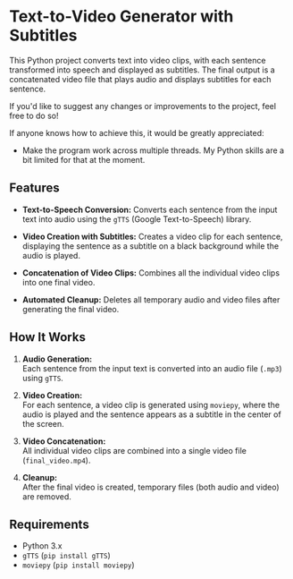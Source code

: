 # Text-to-Video Generator with Subtitles

This Python project converts text into video clips, with each sentence transformed into speech and displayed as subtitles. The final output is a concatenated video file that plays audio and displays subtitles for each sentence.

If you'd like to suggest any changes or improvements to the project, feel free to do so!

If anyone knows how to achieve this, it would be greatly appreciated:
* Make the program work across multiple threads. My Python skills are a bit limited for that at the moment.

## Features

- **Text-to-Speech Conversion:** 
  Converts each sentence from the input text into audio using the `gTTS` (Google Text-to-Speech) library.
  
- **Video Creation with Subtitles:** 
  Creates a video clip for each sentence, displaying the sentence as a subtitle on a black background while the audio is played.

- **Concatenation of Video Clips:** 
  Combines all the individual video clips into one final video.

- **Automated Cleanup:** 
  Deletes all temporary audio and video files after generating the final video.

## How It Works

1. **Audio Generation:**  
   Each sentence from the input text is converted into an audio file (`.mp3`) using `gTTS`.

2. **Video Creation:**  
   For each sentence, a video clip is generated using `moviepy`, where the audio is played and the sentence appears as a subtitle in the center of the screen.

3. **Video Concatenation:**  
   All individual video clips are combined into a single video file (`final_video.mp4`).

4. **Cleanup:**  
   After the final video is created, temporary files (both audio and video) are removed.

## Requirements

- Python 3.x
- `gTTS` (`pip install gTTS`)
- `moviepy` (`pip install moviepy`)

